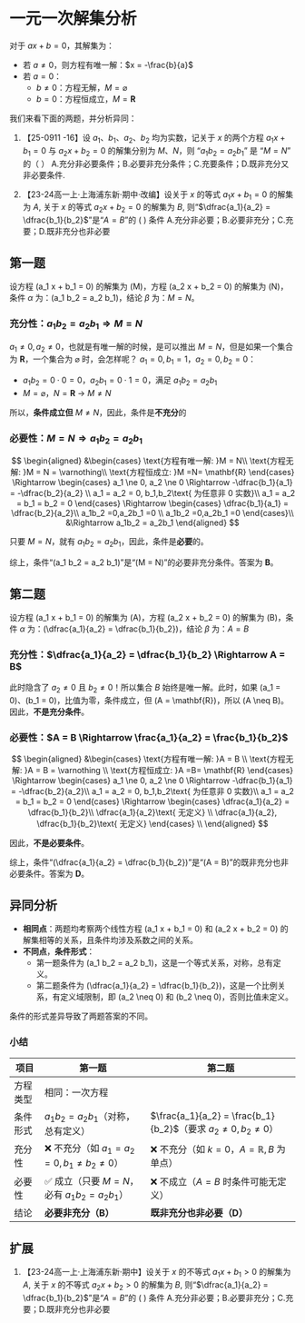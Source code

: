 # 一元一次解集分析

对于 $a x + b = 0$，其解集为：

- 若 $a \ne 0$，则方程有唯一解：$x = -\frac{b}{a}$
- 若 $a = 0$：
  - $b \ne 0$：方程无解，$M = \varnothing$
  - $b = 0$：方程恒成立，$M = \mathbf{R}$

我们来看下面的两题，并分析异同：

1. 【25-0911 -16】设 $a_{1}$、$b_{1}$、$a_{2}$、$b_{2}$ 均为实数，记关于 $x$ 的两个方程 $a_{1}x+b_{1}=0$ 与 $a_{2}x+b_{2}=0$ 的解集分别为 $M$、$N$，则 “$a_{1}b_{2}=a_{2}b_{1}$” 是 “$M=N$” 的（ ）
    A.充分非必要条件；B.必要非充分条件；C.充要条件；D.既非充分又非必要条件.

2. 【23-24高一上·上海浦东新·期中·改编】设关于 $x$ 的等式 $a_1 x + b_1 = 0$ 的解集为 $A$, 关于 $x$ 的等式 $a_2 x + b_2 = 0$ 的解集为 $B$, 则“$\dfrac{a_1}{a_2} = \dfrac{b_1}{b_2}$”是“$A = B$”的 (   ) 条件
    A.充分非必要；B.必要非充分；C.充要；D.既非充分也非必要

## 第一题

设方程 \(a_1 x + b_1 = 0\) 的解集为 \(M\)，方程 \(a_2 x + b_2 = 0\) 的解集为 \(N\)，条件 $\alpha$ 为：\(a_1 b_2 = a_2 b_1\)，结论 $\beta$ 为：$M = N$。

### 充分性：$a_1b_2 = a_2b_1 \Rightarrow M = N$

$a_1 \ne 0, a_2 \ne 0$，也就是有唯一解的时候，是可以推出 $M = N$，但是如果一个集合为 $\mathbf{R}$，一个集合为 $\varnothing$ 时，会怎样呢？ $a_1 = 0, b_1 = 1$，$a_2 = 0, b_2 = 0$：
- $a_1b_2 = 0 \cdot 0 = 0$，$a_2b_1 = 0 \cdot 1 = 0$，满足 $a_1b_2 = a_2b_1$
- $M = \varnothing$，$N = \mathbf{R}$ → $M \ne N$

所以，**条件成立但** $M \ne N$，因此，条件是**不充分**的

### 必要性：$M = N \Rightarrow a_1b_2 = a_2b_1$

$$
\begin{aligned}
&\begin{cases}
\text{方程有唯一解: }M = N\\
\text{方程无解: }M = N = \varnothing\\
\text{方程恒成立: }M =N= \mathbf{R}
\end{cases}
\Rightarrow
\begin{cases}
a_1 \ne 0, a_2 \ne 0 \Rightarrow -\dfrac{b_1}{a_1} = -\dfrac{b_2}{a_2}  \\
a_1 = a_2 = 0, b_1,b_2\text{ 为任意非 0 实数}\\
a_1 = a_2 = b_1 = b_2 = 0
\end{cases}
\Rightarrow
\begin{cases}
\dfrac{b_1}{a_1} = \dfrac{b_2}{a_2}\\
a_1b_2 =0,a_2b_1 =0 \\
a_1b_2 =0,a_2b_1 =0
\end{cases}\\
&\Rightarrow a_1b_2 = a_2b_1 
\end{aligned}
$$

只要 $M = N$，就有 $a_1b_2 = a_2b_1$，因此，条件是**必要**的。

综上，条件“\(a_1 b_2 = a_2 b_1\)”是“\(M = N\)”的必要非充分条件。答案为 **B**。

## 第二题

设方程 \(a_1 x + b_1 = 0\) 的解集为 \(A\)，方程 \(a_2 x + b_2 = 0\) 的解集为 \(B\)，条件 $\alpha$ 为：\(\dfrac{a_1}{a_2} = \dfrac{b_1}{b_2}\)，结论 $\beta$ 为：$A = B$
### 充分性：$\dfrac{a_1}{a_2} = \dfrac{b_1}{b_2} \Rightarrow A = B$

此时隐含了 $a_2 \ne 0$ 且 $b_2 \ne 0$！所以集合 $B$ 始终是唯一解。此时，如果 \(a_1 = 0\)、\(b_1 = 0\)，比值为零，条件成立，但 \(A = \mathbf{R}\)，所以 \(A \neq B\)。因此，**不是充分条件**。

### 必要性：$A = B \Rightarrow \frac{a_1}{a_2} = \frac{b_1}{b_2}$

$$
\begin{aligned}
&\begin{cases}
\text{方程有唯一解: }A = B  \\
\text{方程无解: }A = B = \varnothing \\
\text{方程恒成立: }A =B= \mathbf{R}
\end{cases}
\Rightarrow
\begin{cases}
a_1 \ne 0, a_2 \ne 0 \Rightarrow  -\dfrac{b_1}{a_1} = -\dfrac{b_2}{a_2}\\
a_1 = a_2 = 0, b_1,b_2\text{ 为任意非 0 实数}\\
a_1 = a_2 = b_1 = b_2 = 0
\end{cases}
\Rightarrow
\begin{cases}
\dfrac{a_1}{a_2} = \dfrac{b_1}{b_2}\\
\dfrac{a_1}{a_2}\text{ 无定义} \\
\dfrac{a_1}{a_2}, \dfrac{b_1}{b_2}\text{ 无定义}
\end{cases} \\
\end{aligned}
$$

因此，**不是必要条件**。

综上，条件“\(\dfrac{a_1}{a_2} = \dfrac{b_1}{b_2}\)”是“\(A = B\)”的既非充分也非必要条件。答案为 **D**。

## 异同分析

- **相同点**：两题均考察两个线性方程 \(a_1 x + b_1 = 0\) 和 \(a_2 x + b_2 = 0\) 的解集相等的关系，且条件均涉及系数之间的关系。
- **不同点**，**条件形式**：
  - 第一题条件为 \(a_1 b_2 = a_2 b_1\)，这是一个等式关系，对称，总有定义。
  - 第二题条件为 \(\dfrac{a_1}{a_2} = \dfrac{b_1}{b_2}\)，这是一个比例关系，有定义域限制，即 \(a_2 \neq 0\) 和 \(b_2 \neq 0\)，否则比值未定义。


条件的形式差异导致了两题答案的不同。

### 小结

| 项目 | 第一题 | 第二题 |
|------|--------|--------|
| 方程类型 | 相同：一次方程 |
| 条件形式 | $a_1b_2 = a_2b_1$（对称，总有定义） | $\frac{a_1}{a_2} = \frac{b_1}{b_2}$（要求 $a_2 \ne 0, b_2 \ne 0$） |
| 充分性 | ❌ 不充分（如 $a_1=a_2=0, b_1≠b_2≠0$） | ❌ 不充分（如 $k=0$，$A=\mathbb{R}, B$ 为单点） |
| 必要性 | ✅ 成立（只要 $M=N$，必有 $a_1b_2=a_2b_1$） | ❌ 不成立（$A=B$ 时条件可能无定义） |
| 结论 | **必要非充分（B）** | **既非充分也非必要（D）** |

## 扩展

1. 【23-24高一上·上海浦东新·期中】设关于 $x$ 的不等式 $a_1 x + b_1 > 0$ 的解集为 $A$, 关于 $x$ 的不等式 $a_2 x + b_2 > 0$ 的解集为 $B$, 则“$\dfrac{a_1}{a_2} = \dfrac{b_1}{b_2}$”是“$A = B$”的 (   ) 条件 
   A.充分非必要；B.必要非充分；C.充要；D.既非充分也非必要